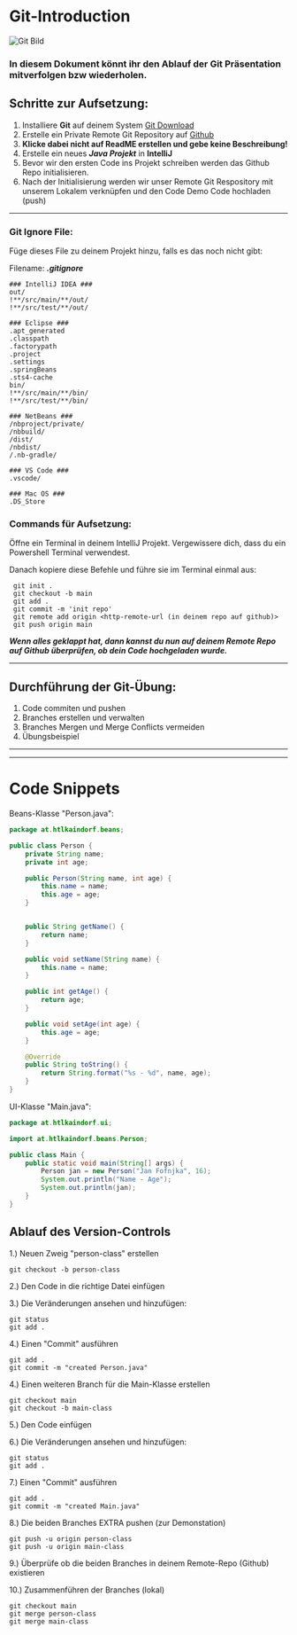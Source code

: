 # Git-Introduction

![Git Bild](https://upload.wikimedia.org/wikipedia/commons/thumb/e/e0/Git-logo.svg/640px-Git-logo.svg.png)

### In diesem Dokument könnt ihr den Ablauf der Git Präsentation mitverfolgen bzw wiederholen.

## Schritte zur Aufsetzung:

1. Installiere **Git** auf deinem System [Git Download](https://git-scm.com/downloads)
2. Erstelle ein Private Remote Git Repository auf [Github](https://github.com)
3. **Klicke dabei nicht auf ReadME erstellen und gebe keine Beschreibung!**
4. Erstelle ein neues ***Java Projekt*** in **IntelliJ**
5. Bevor wir den ersten Code ins Projekt schreiben werden das Github Repo initialisieren.
6. Nach der Initialisierung werden wir unser Remote Git Respository mit unserem Lokalem verknüpfen und den Code Demo Code hochladen (push)

---

### Git Ignore File:

Füge dieses File zu deinem Projekt hinzu, falls es das noch nicht gibt:

Filename: ***.gitignore***
```
### IntelliJ IDEA ###
out/
!**/src/main/**/out/
!**/src/test/**/out/

### Eclipse ###
.apt_generated
.classpath
.factorypath
.project
.settings
.springBeans
.sts4-cache
bin/
!**/src/main/**/bin/
!**/src/test/**/bin/

### NetBeans ###
/nbproject/private/
/nbbuild/
/dist/
/nbdist/
/.nb-gradle/

### VS Code ###
.vscode/

### Mac OS ###
.DS_Store
```

### Commands für Aufsetzung:

Öffne ein Terminal in deinem IntelliJ Projekt. Vergewissere dich, dass du ein Powershell Terminal verwendest.

Danach kopiere diese Befehle und führe sie im Terminal einmal aus:

```
 git init .
 git checkout -b main
 git add .
 git commit -m 'init repo'
 git remote add origin <http-remote-url (in deinem repo auf github)>
 git push origin main
```

***Wenn alles geklappt hat, dann kannst du nun auf deinem Remote Repo auf Github überprüfen, ob dein Code hochgeladen wurde.***

---

## Durchführung der Git-Übung:

1. Code commiten und pushen
2. Branches erstellen und verwalten
3. Branches Mergen und Merge Conflicts vermeiden
4. Übungsbeispiel

---
---



# Code Snippets 

Beans-Klasse "Person.java":
```java
package at.htlkaindorf.beans;

public class Person {
    private String name;
    private int age;

    public Person(String name, int age) {
        this.name = name;
        this.age = age;
    }


    public String getName() {
        return name;
    }

    public void setName(String name) {
        this.name = name;
    }

    public int getAge() {
        return age;
    }

    public void setAge(int age) {
        this.age = age;
    }

    @Override
    public String toString() {
        return String.format("%s - %d", name, age);
    }
}
```

UI-Klasse "Main.java":
```java
package at.htlkaindorf.ui;

import at.htlkaindorf.beans.Person;

public class Main {
    public static void main(String[] args) {
        Person jan = new Person("Jan Fofnjka", 16);
        System.out.println("Name - Age");
        System.out.println(jan);
    }
}
```

## Ablauf des Version-Controls

1.) Neuen Zweig "person-class" erstellen
```git
git checkout -b person-class
```
2.) Den Code in die richtige Datei einfügen 

3.) Die Veränderungen ansehen und hinzufügen:
```git
git status
git add .
```

4.) Einen "Commit" ausführen
```git
git add .
git commit -m "created Person.java"
```

4.) Einen weiteren Branch für die Main-Klasse erstellen
```git
git checkout main
git checkout -b main-class
```

5.) Den Code einfügen


6.) Die Veränderungen ansehen und hinzufügen:
```git
git status
git add .
```

7.) Einen "Commit" ausführen
```git
git add .
git commit -m "created Main.java"
```

8.) Die beiden Branches EXTRA pushen (zur Demonstation)
```git
git push -u origin person-class
git push -u origin main-class
```

9.) Überprüfe ob die beiden Branches in deinem Remote-Repo (Github) existieren


10.) Zusammenführen der Branches (lokal)

```git
git checkout main
git merge person-class
git merge main-class
```

